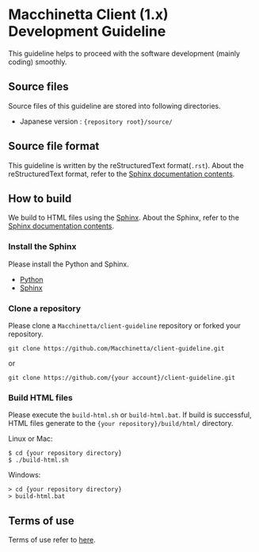 # Macchinetta Client (1.x) Development Guideline

This guideline helps to proceed with the software development (mainly coding) smoothly.

## Source files

Source files of this guideline are stored into following directories.

* Japanese version : `{repository root}/source/`


## Source file format

This guideline is written by the reStructuredText format(`.rst`).
About the reStructuredText format, refer to the [Sphinx documentation contents](http://sphinx-doc.org/contents.html).


## How to build

We build to HTML files using the [Sphinx](http://sphinx-doc.org/index.html).
About the Sphinx, refer to the [Sphinx documentation contents](http://sphinx-doc.org/contents.html).

### Install the Sphinx

Please install the Python and Sphinx.

* [Python](https://www.python.org/)
* [Sphinx](http://sphinx-doc.org/index.html)

### Clone a repository

Please clone a `Macchinetta/client-guideline` repository or forked your repository.

```
git clone https://github.com/Macchinetta/client-guideline.git
```

or

```
git clone https://github.com/{your account}/client-guideline.git
```

### Build HTML files

Please execute the `build-html.sh` or `build-html.bat`.
If build is successful, HTML files generate to the `{your repository}/build/html/` directory.

Linux or Mac:

```
$ cd {your repository directory}
$ ./build-html.sh
```

Windows:

```
> cd {your repository directory}
> build-html.bat
```

## Terms of use

Terms of use refer to [here](https://github.com/Macchinetta/client-guideline/blob/master/source/introduction/include/termofuse.rst).
